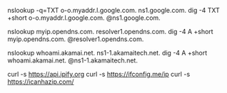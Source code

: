 nslookup -q=TXT o-o.myaddr.l.google.com. ns1.google.com.
dig -4 TXT +short o-o.myaddr.l.google.com. @ns1.google.com.

nslookup myip.opendns.com. resolver1.opendns.com.
dig -4 A +short myip.opendns.com. @resolver1.opendns.com.

nslookup whoami.akamai.net. ns1-1.akamaitech.net.
dig -4 A +short whoami.akamai.net. @ns1-1.akamaitech.net.

curl -s https://api.ipify.org
curl -s https://ifconfig.me/ip
curl -s https://icanhazip.com/

